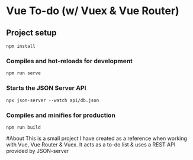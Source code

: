 # Vue To-do (w/ Vuex & Vue Router)

## Project setup
```
npm install
```

### Compiles and hot-reloads for development
```
npm run serve
```

### Starts the JSON Server API
```
npx json-server --watch api/db.json
```

### Compiles and minifies for production
```
npm run build
```

#About
This is a small project I have created as a reference when working with Vue, Vue Router & Vuex.
It acts as a to-do list & uses a REST API provided by JSON-server
